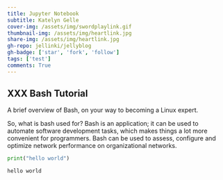 ```yaml
---
title: Jupyter Notebook
subtitle: Katelyn Gelle
cover-img: /assets/img/swordplaylink.gif
thumbnail-img: /assets/img/heartlink.jpg
share-img: /assets/img/heartlink.jpg
gh-repo: jellinki/jellyblog
gh-badge: ['star', 'fork', 'follow']
tags: ['test']
comments: True
---
```


## XXX Bash Tutorial  

A brief overview of Bash, on your way to becoming a Linux expert. 

So, what is bash used for?
Bash is an application; it can be used to automate software development tasks, which makes things a lot more convenient for programmers. Bash can be used to assess, configure and optimize network performance on organizational networks.


```python
print("hello world")
```

    hello world

